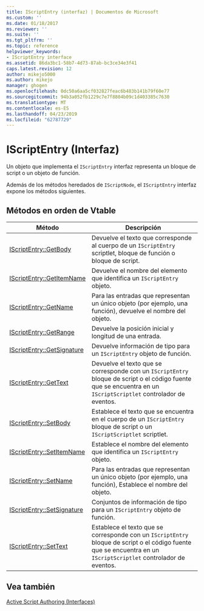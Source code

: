```yaml
---
title: IScriptEntry (interfaz) | Documentos de Microsoft
ms.custom: ''
ms.date: 01/18/2017
ms.reviewer: ''
ms.suite: ''
ms.tgt_pltfrm: ''
ms.topic: reference
helpviewer_keywords:
- IScriptEntry interface
ms.assetid: 86da3bc1-58b7-4d73-87ab-bc3ce34e3f41
caps.latest.revision: 12
author: mikejo5000
ms.author: mikejo
manager: ghogen
ms.openlocfilehash: 0dc50a6aa5cf032827feac6b483b141b79f60e77
ms.sourcegitcommit: 94b3a052fb1229c7e7f8804b09c1d403385c7630
ms.translationtype: MT
ms.contentlocale: es-ES
ms.lasthandoff: 04/23/2019
ms.locfileid: "62787729"
---
```

# <a name="iscriptentry-interface"></a>IScriptEntry (Interfaz)
Un objeto que implementa el `IScriptEntry` interfaz representa un bloque de script o un objeto de función.  
  
 Además de los métodos heredados de `IScriptNode`, el `IScriptEntry` interfaz expone los métodos siguientes.  
  
## <a name="methods-in-vtable-order"></a>Métodos en orden de Vtable  
  
|Método|Descripción|  
|------------|-----------------|  
|[IScriptEntry::GetBody](../../winscript/reference/iscriptentry-getbody.md)|Devuelve el texto que corresponde al cuerpo de un `IScriptEntry` scriptlet, bloque de función o bloque de script.|  
|[IScriptEntry::GetItemName](../../winscript/reference/iscriptentry-getitemname.md)|Devuelve el nombre del elemento que identifica un `IScriptEntry` objeto.|  
|[IScriptEntry::GetName](../../winscript/reference/iscriptentry-getname.md)|Para las entradas que representan un único objeto (por ejemplo, una función), devuelve el nombre del objeto.|  
|[IScriptEntry::GetRange](../../winscript/reference/iscriptentry-getrange.md)|Devuelve la posición inicial y longitud de una entrada.|  
|[IScriptEntry::GetSignature](../../winscript/reference/iscriptentry-getsignature.md)|Devuelve información de tipo para un `IScriptEntry` objeto de función.|  
|[IScriptEntry::GetText](../../winscript/reference/iscriptentry-gettext.md)|Devuelve el texto que se corresponde con un `IScriptEntry` bloque de script o el código fuente que se encuentra en un `IScriptScriptlet` controlador de eventos.|  
|[IScriptEntry::SetBody](../../winscript/reference/iscriptentry-setbody.md)|Establece el texto que se encuentra en el cuerpo de un `IScriptEntry` bloque de script o un `IScriptScriptlet` scriptlet.|  
|[IScriptEntry::SetItemName](../../winscript/reference/iscriptentry-setitemname.md)|Establece el nombre del elemento que identifica un `IScriptEntry` objeto.|  
|[IScriptEntry::SetName](../../winscript/reference/iscriptentry-setname.md)|Para las entradas que representan un único objeto (por ejemplo, una función), Establece el nombre del objeto.|  
|[IScriptEntry::SetSignature](../../winscript/reference/iscriptentry-setsignature.md)|Conjuntos de información de tipo para un `IScriptEntry` objeto de función.|  
|[IScriptEntry::SetText](../../winscript/reference/iscriptentry-settext.md)|Establece el texto que se corresponde con un `IScriptEntry` bloque de script o el código fuente que se encuentra en un `IScriptScriptlet` controlador de eventos.|  
  
## <a name="see-also"></a>Vea también  
 [Active Script Authoring (Interfaces)](../../winscript/reference/active-script-authoring-interfaces.md)